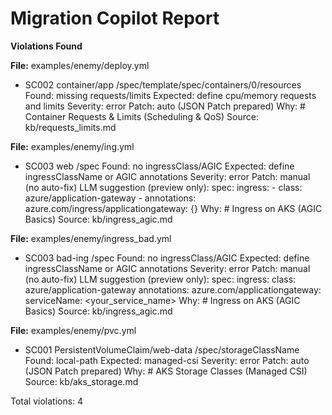 # Migration Copilot Report

**Violations Found**

**File:** examples/enemy/deploy.yml

- SC002 container/app /spec/template/spec/containers/0/resources
  Found: missing requests/limits
  Expected: define cpu/memory requests and limits
  Severity: error
  Patch: auto (JSON Patch prepared)
  Why: # Container Requests & Limits (Scheduling & QoS)
  Source: kb/requests_limits.md

**File:** examples/enemy/ing.yml

- SC003 web /spec
  Found: no ingressClass/AGIC
  Expected: define ingressClassName or AGIC annotations
  Severity: error
  Patch: manual (no auto-fix)
  LLM suggestion (preview only):
  spec:
  ingress: - class: azure/application-gateway - annotations:
  azure.com/ingress/applicationgateway: {}
  Why: # Ingress on AKS (AGIC Basics)
  Source: kb/ingress_agic.md

**File:** examples/enemy/ingress_bad.yml

- SC003 bad-ing /spec
  Found: no ingressClass/AGIC
  Expected: define ingressClassName or AGIC annotations
  Severity: error
  Patch: manual (no auto-fix)
  LLM suggestion (preview only):
  spec:
  ingress:
  class: azure/application-gateway
  annotations:
  azure.com/applicationgateway:
  serviceName: <your_service_name>
  Why: # Ingress on AKS (AGIC Basics)
  Source: kb/ingress_agic.md

**File:** examples/enemy/pvc.yml

- SC001 PersistentVolumeClaim/web-data /spec/storageClassName
  Found: local-path
  Expected: managed-csi
  Severity: error
  Patch: auto (JSON Patch prepared)
  Why: # AKS Storage Classes (Managed CSI)
  Source: kb/aks_storage.md

Total violations: 4
